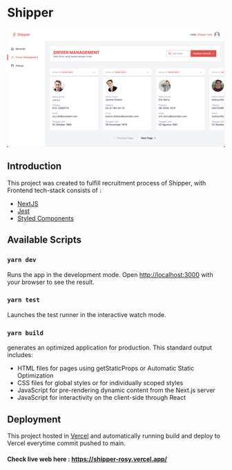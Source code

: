 # Shipper

![Project screenshot](./docs/sample.png 'Project screenshot')

## Introduction

This project was created to fulfill recruitment process of Shipper, with Frontend tech-stack consists of :

- [NextJS](https://nextjs.org/)
- [Jest](https://jestjs.io/)
- [Styled Components](https://styled-components.com/)

## Available Scripts

### `yarn dev`

Runs the app in the development mode. Open [http://localhost:3000](http://localhost:3000) with your browser to see the result.

### `yarn test`

Launches the test runner in the interactive watch mode.

### `yarn build`

generates an optimized application for production. This standard output includes:

- HTML files for pages using getStaticProps or Automatic Static Optimization
- CSS files for global styles or for individually scoped styles
- JavaScript for pre-rendering dynamic content from the Next.js server
- JavaScript for interactivity on the client-side through React

## Deployment

This project hosted in [Vercel](https://vercel.com/) and automatically running build and deploy to Vercel everytime commit pushed to main.

#### Check live web here : https://shipper-rosy.vercel.app/
